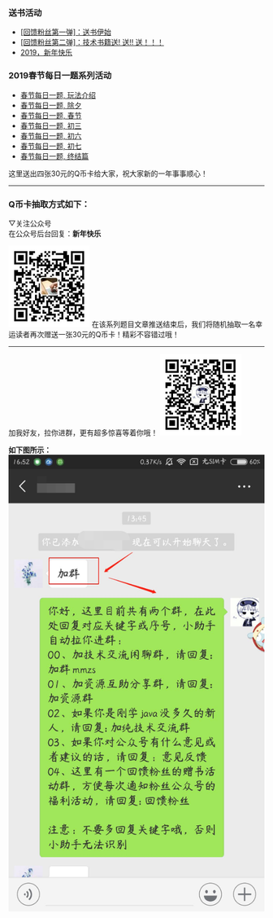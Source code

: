 ### 送书活动
- [[回馈粉丝第一弹]：送书伊始](https://mp.weixin.qq.com/s?__biz=MzU4NzYwNDAwMg==&mid=2247484557&idx=1&sn=fa436ab955a772884365ede8a5642e52&chksm=fde8cdc0ca9f44d6860a0d66ccccad070d7b0c3c8f393f05c6b4847e90bb318ec56fe31c3649&scene=0#rd)
- [[回馈粉丝第二弹]：技术书籍送! 送!! 送！！！](https://mp.weixin.qq.com/s?__biz=MzU4NzYwNDAwMg==&mid=2247484557&idx=1&sn=fa436ab955a772884365ede8a5642e52&chksm=fde8cdc0ca9f44d6860a0d66ccccad070d7b0c3c8f393f05c6b4847e90bb318ec56fe31c3649&scene=0#rd)
- [2019，新年快乐](https://mp.weixin.qq.com/s?__biz=MzU4NzYwNDAwMg==&mid=2247484645&idx=1&sn=f63ad7a3bf3086f56619e2434c349156&chksm=fde8cda8ca9f44bebe0c05d64f0219c05c159454c5684fccb734005ef04e1c988273f5b9f09e&scene=0#rd)

### 2019春节每日一题系列活动
- [春节每日一题, 玩法介绍](https://mp.weixin.qq.com/s?__biz=MzU4NzYwNDAwMg==&mid=2247484811&idx=2&sn=d3b2af4bdcb68ccd4d929fb8b583cf35&chksm=fde8ccc6ca9f45d0f2ac5f2c1f51ec3aacd83520f9776a02bc34145a9bb6fbe96ec9932ca513&scene=0#rd
)
- [春节每日一题, 除夕](./)
- [春节每日一题, 春节](./)
- [春节每日一题, 初三](./)
- [春节每日一题, 初六](./)
- [春节每日一题, 初七](./)
- [春节每日一题, 终结篇](./)

这里送出四张30元的Q币卡给大家，祝大家新的一年事事顺心！<hr>

### Q币卡抽取方式如下：
▽关注公众号
<br>
在公众号后台回复：<b>新年快乐</b>

![image](./image/gzh.png)
在该系列题目文章推送结束后，我们将随机抽取一名幸运读者再次赠送一张30元的Q币卡！精彩不容错过哦！<hr>

加我好友，拉你进群，更有超多惊喜等着你哦！
![image](./image/mmzsblog.png)

**如下图所示：**
![image](./image/example.png)